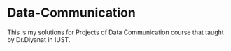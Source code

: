 # Data-Communication
This is my solutions for Projects of Data Communication course that taught by Dr.Diyanat in IUST.
